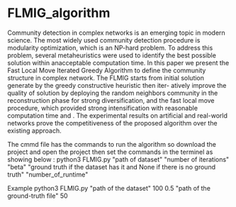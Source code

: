 # FLMIG_algorithm
Community detection in complex networks is an emerging topic in modern science. The most widely used community detection procedure is modularity optimization, which is an
NP-hard problem. To address this problem, several metaheuristics were used to identify the best possible solution within anacceptable computation time. In this paper we present the Fast
Local Move Iterated Greedy Algorithm to define the community structure in complex network. The FLMIG starts from initial solution generate by the greedy constructive heuristic then iter-
atively improve the quality of solution by deploying the random neighbors community in the reconstruction phase for strong diversification, and the fast local move procedure, which provided
strong intensification with reasonable computation time and . The experimental results on artificial and real-world networks prove the competitiveness of the proposed algorithm over the existing
approach.

The cmmd file has the commands to run the algorithm so download the project and open the project then set the commands in the terminel as showing below : 
python3  FLMIG.py  "path of dataset"  "number of iterations"  "beta"  "ground truth if the dataset has it and None if there is no ground truth"  "number_of_runtime"

Example python3  FLMIG.py  "path of the dataset"   100  0.5  "path of the ground-truth file"  50
